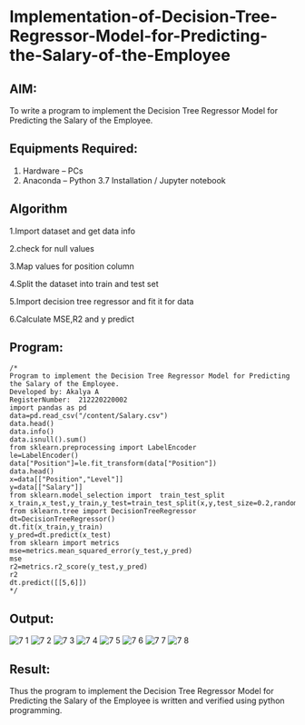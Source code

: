 # Implementation-of-Decision-Tree-Regressor-Model-for-Predicting-the-Salary-of-the-Employee

## AIM:
To write a program to implement the Decision Tree Regressor Model for Predicting the Salary of the Employee.

## Equipments Required:
1. Hardware – PCs
2. Anaconda – Python 3.7 Installation / Jupyter notebook

## Algorithm

1.Import dataset and get data info

2.check for null values

3.Map values for position column

4.Split the dataset into train and test set

5.Import decision tree regressor and fit it for data

6.Calculate MSE,R2 and y predict

## Program:
```
/*
Program to implement the Decision Tree Regressor Model for Predicting the Salary of the Employee.
Developed by: Akalya A
RegisterNumber:  212220220002
import pandas as pd
data=pd.read_csv("/content/Salary.csv")
data.head()
data.info()
data.isnull().sum()
from sklearn.preprocessing import LabelEncoder
le=LabelEncoder()
data["Position"]=le.fit_transform(data["Position"])
data.head()
x=data[["Position","Level"]]
y=data[["Salary"]]
from sklearn.model_selection import  train_test_split
x_train,x_test,y_train,y_test=train_test_split(x,y,test_size=0.2,random_state=2)
from sklearn.tree import DecisionTreeRegressor
dt=DecisionTreeRegressor()
dt.fit(x_train,y_train)
y_pred=dt.predict(x_test)
from sklearn import metrics
mse=metrics.mean_squared_error(y_test,y_pred)
mse
r2=metrics.r2_score(y_test,y_pred)
r2
dt.predict([[5,6]])
*/
```

## Output:
![7 1](https://user-images.githubusercontent.com/114275126/204461722-62d93aad-b1c8-431a-85fc-9694145a5991.PNG)
![7 2](https://user-images.githubusercontent.com/114275126/204461791-59c7c22f-9e40-4cae-b2d3-05ad474939fe.PNG)
![7 3](https://user-images.githubusercontent.com/114275126/204461842-7007cd6f-7f95-4b44-84ac-360231768870.PNG)
![7 4](https://user-images.githubusercontent.com/114275126/204461869-adb455c8-fc61-4683-b333-db13d02a696b.PNG)
![7 5](https://user-images.githubusercontent.com/114275126/204461903-30003087-f033-409c-b18c-82ba939bfbb0.PNG)
![7 6](https://user-images.githubusercontent.com/114275126/204461935-59ee342b-a12e-42cb-bf56-7e97e6a319cc.PNG)
![7 7](https://user-images.githubusercontent.com/114275126/204461953-e053dcc4-037b-45dc-99b3-bf713425df71.PNG)
![7 8](https://user-images.githubusercontent.com/114275126/204461973-2b5d87cb-e637-4a12-814d-32f3e484ab0a.PNG)
## Result:
Thus the program to implement the Decision Tree Regressor Model for Predicting the Salary of the Employee is written and verified using python programming.
